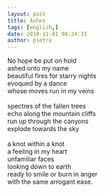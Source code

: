 ```yaml
---
layout: post
title: Ashes
tags: [english,]
date: 2018-11-01 08:24:33
author: pietro
---
```

No hope be put on hold<br/>ashed onto my name<br/>beautiful fires for starry nights<br/>evoqued by a dance<br/>whose moves run in my veins<br/><br/>spectres of the fallen trees<br/>echo along the mountain cliffs<br/>run up through the canyons<br/>explode towards the sky<br/><br/>a knot within a knot<br/>a feeling in my heart<br/>unfamiliar faces<br/>looking down to earth<br/>ready to smile or burn in anger<br/>with the same arrogant ease.
